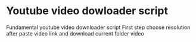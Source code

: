 # Youtube video dowloader script
Fundamental youtube video downloader script 
 First step choose resolution
 after paste video link and download current  folder video


